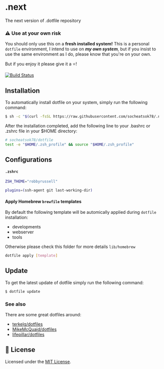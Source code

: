 # .next
The next version of .dotfile repository

### :warning: Use at your own risk
You should only use this on a **fresh installed system!**
This is a personal `dotfile` environment, I intend to use on ***my own system***, but if you insist to use the same environment as I do, please know that you're on your own.

But if you enjoy it please give it a :star:!

[![Build Status](https://travis-ci.com/socheatsok78/.next.svg?branch=master)](https://travis-ci.com/socheatsok78/.next)

## Installation
To automatically install dotfile on your system, simply run the following command:
```sh
$ sh -c "$(curl -fsSL https://raw.githubusercontent.com/socheatsok78/.next/master/install.sh)"
```

After the installation completed, add the following line to your .bashrc or .zshrc file in your $HOME directory:
```sh
# socheatsok78/dotfile
test -e "$HOME/.zsh_profile" && source "$HOME/.zsh_profile"
```

## Configurations

#### `.zshrc`

```sh
ZSH_THEME="robbyrussell"

plugins=(ssh-agent git last-working-dir)
```

#### Apply Homebrew `brewfile` templates
By default the following template will be automically applied during `dotfile` installation:
- developments
- webserver
- tools

Otherwise please check this folder for more details `lib/homebrew`

```sh
dotfile apply [template]
```

## Update
To get the latest update of dotfile simply run the following command:
```sh
$ dotfile update
```

### See also
There are some great dotfiles around:
- [terkelg/dotfiles](https://github.com/terkelg/dotfiles)
- [MikeMcQuaid/dotfiles](https://github.com/MikeMcQuaid/dotfiles)
- [lifepillar/dotfiles](https://github.com/lifepillar/dotfiles)

## :memo: License
Licensed under the [MIT License](LICENSE).
